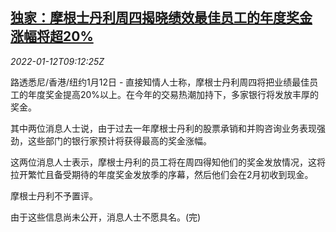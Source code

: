 <!--1641979863000-->
[独家：摩根士丹利周四揭晓绩效最佳员工的年度奖金 涨幅将超20%](https://cn.reuters.com/article/morgan-stanley-bonus-0112-idCNKBS2JM0NO)
------

<div><i>2022-01-12T09:12:25Z</i></div><p>路透悉尼/香港/纽约1月12日 - 直接知情人士称，摩根士丹利周四将把业绩最佳员工的年度奖金提高20%以上。在今年的交易热潮加持下，多家银行将发放丰厚的奖金。</p><p>其中两位消息人士说，由于过去一年摩根士丹利的股票承销和并购咨询业务表现强劲，这些部门的银行家预计将获得最高的奖金涨幅。</p><p>这两位消息人士表示，摩根士丹利的员工将在周四得知他们的奖金发放情况，这将拉开繁忙且备受期待的年度奖金发放季的序幕，然后他们会在2月初收到现金。</p><p>摩根士丹利不予置评。</p><p>由于这些信息尚未公开，消息人士不愿具名。(完)</p>
